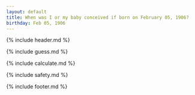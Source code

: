 ```yaml
---
layout: default
title: When was I or my baby conceived if born on February 05, 1906?
birthday: Feb 05, 1906
---
```


{% include header.md %}

{% include guess.md %}

{% include calculate.md %}

{% include safety.md %}

{% include footer.md %}



